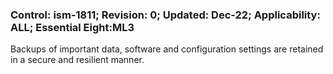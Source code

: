 ### Control: ism-1811; Revision: 0; Updated: Dec-22; Applicability: ALL; Essential Eight:ML3
<p>Backups of important data, software and configuration settings are retained in a secure and resilient manner.</p>